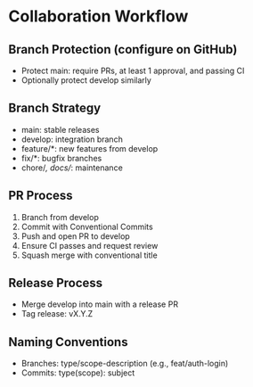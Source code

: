 # Collaboration Workflow

## Branch Protection (configure on GitHub)
- Protect main: require PRs, at least 1 approval, and passing CI
- Optionally protect develop similarly

## Branch Strategy
- main: stable releases
- develop: integration branch
- feature/*: new features from develop
- fix/*: bugfix branches
- chore/*, docs/*: maintenance

## PR Process
1. Branch from develop
2. Commit with Conventional Commits
3. Push and open PR to develop
4. Ensure CI passes and request review
5. Squash merge with conventional title

## Release Process
- Merge develop into main with a release PR
- Tag release: vX.Y.Z

## Naming Conventions
- Branches: type/scope-description (e.g., feat/auth-login)
- Commits: type(scope): subject

